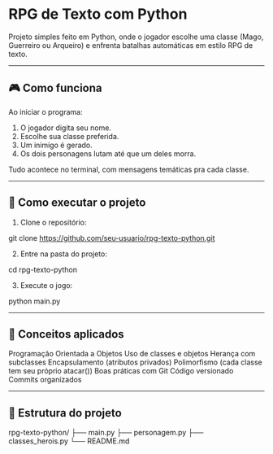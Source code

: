 # RPG de Texto com Python

Projeto simples feito em Python, onde o jogador escolhe uma classe (Mago, Guerreiro ou Arqueiro) e enfrenta batalhas automáticas em estilo RPG de texto.

---

## 🎮 Como funciona

Ao iniciar o programa:

1. O jogador digita seu nome.
2. Escolhe sua classe preferida.
3. Um inimigo é gerado.
4. Os dois personagens lutam até que um deles morra.

Tudo acontece no terminal, com mensagens temáticas pra cada classe.

---

## 🚀 Como executar o projeto

1. Clone o repositório:

git clone https://github.com/seu-usuario/rpg-texto-python.git

2. Entre na pasta do projeto:

cd rpg-texto-python

3. Execute o jogo:

python main.py

---

## 🧠 Conceitos aplicados

Programação Orientada a Objetos
Uso de classes e objetos
Herança com subclasses
Encapsulamento (atributos privados)
Polimorfismo (cada classe tem seu próprio atacar())
Boas práticas com Git
Código versionado
Commits organizados

---

## 📁 Estrutura do projeto

rpg-texto-python/
├── main.py
├── personagem.py
├── classes_herois.py
└── README.md